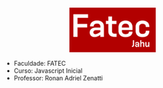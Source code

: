 <div align="center">

![FATEC](https://github.com/Evelyn-Cass/fatec-desenvolvimento-web/blob/main/img/fatec.png)

</div>

- Faculdade: FATEC
- Curso: Javascript Inicial
- Professor: Ronan Adriel Zenatti


